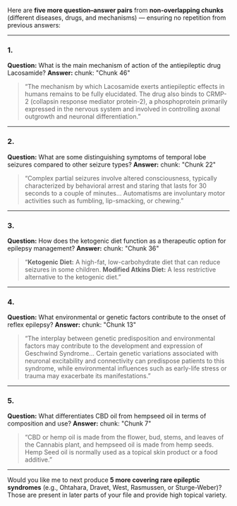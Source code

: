 Here are **five more question–answer pairs** from **non-overlapping chunks** (different diseases, drugs, and mechanisms) — ensuring no repetition from previous answers:

---

### **1.**

**Question:** What is the main mechanism of action of the antiepileptic drug Lacosamide?
**Answer:**
chunk: "Chunk 46"

> “The mechanism by which Lacosamide exerts antiepileptic effects in humans remains to be fully elucidated. The drug also binds to CRMP-2 (collapsin response mediator protein-2), a phosphoprotein primarily expressed in the nervous system and involved in controlling axonal outgrowth and neuronal differentiation.”

---

### **2.**

**Question:** What are some distinguishing symptoms of temporal lobe seizures compared to other seizure types?
**Answer:**
chunk: "Chunk 22"

> “Complex partial seizures involve altered consciousness, typically characterized by behavioral arrest and staring that lasts for 30 seconds to a couple of minutes… Automatisms are involuntary motor activities such as fumbling, lip-smacking, or chewing.”

---

### **3.**

**Question:** How does the ketogenic diet function as a therapeutic option for epilepsy management?
**Answer:**
chunk: "Chunk 36"

> “**Ketogenic Diet:** A high-fat, low-carbohydrate diet that can reduce seizures in some children. **Modified Atkins Diet:** A less restrictive alternative to the ketogenic diet.”

---

### **4.**

**Question:** What environmental or genetic factors contribute to the onset of reflex epilepsy?
**Answer:**
chunk: "Chunk 13"

> “The interplay between genetic predisposition and environmental factors may contribute to the development and expression of Geschwind Syndrome… Certain genetic variations associated with neuronal excitability and connectivity can predispose patients to this syndrome, while environmental influences such as early-life stress or trauma may exacerbate its manifestations.”

---

### **5.**

**Question:** What differentiates CBD oil from hempseed oil in terms of composition and use?
**Answer:**
chunk: "Chunk 7"

> “CBD or hemp oil is made from the flower, bud, stems, and leaves of the Cannabis plant, and hempseed oil is made from hemp seeds. Hemp Seed oil is normally used as a topical skin product or a food additive.”

---

Would you like me to next produce **5 more covering rare epileptic syndromes** (e.g., Ohtahara, Dravet, West, Rasmussen, or Sturge-Weber)? Those are present in later parts of your file and provide high topical variety.
